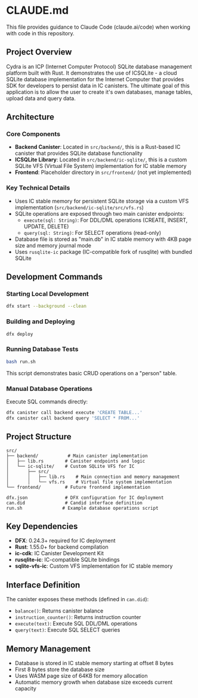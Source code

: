 # CLAUDE.md

This file provides guidance to Claude Code (claude.ai/code) when working with code in this repository.

## Project Overview

Cydra is an ICP (Internet Computer Protocol) SQLite database management platform built with Rust. It demonstrates the use of ICSQLite - a cloud SQLite database implementation for the Internet Computer that provides SDK for developers to persist data in IC canisters. The ultimate goal of this application is to allow the user to create it's own databases, manage tables, upload data and query data.

## Architecture

### Core Components

- **Backend Canister**: Located in `src/backend/`, this is a Rust-based IC canister that provides SQLite database functionality
- **ICSQLite Library**: Located in `src/backend/ic-sqlite/`, this is a custom SQLite VFS (Virtual File System) implementation for IC stable memory
- **Frontend**: Placeholder directory in `src/frontend/` (not yet implemented)

### Key Technical Details

- Uses IC stable memory for persistent SQLite storage via a custom VFS implementation (`src/backend/ic-sqlite/src/vfs.rs`)
- SQLite operations are exposed through two main canister endpoints:
  - `execute(sql: String)`: For DDL/DML operations (CREATE, INSERT, UPDATE, DELETE)
  - `query(sql: String)`: For SELECT operations (read-only)
- Database file is stored as "main.db" in IC stable memory with 4KB page size and memory journal mode
- Uses `rusqlite-ic` package (IC-compatible fork of rusqlite) with bundled SQLite

## Development Commands

### Starting Local Development
```bash
dfx start --background --clean
```

### Building and Deploying
```bash
dfx deploy
```

### Running Database Tests
```bash
bash run.sh
```
This script demonstrates basic CRUD operations on a "person" table.

### Manual Database Operations
Execute SQL commands directly:
```bash
dfx canister call backend execute 'CREATE TABLE...'
dfx canister call backend query 'SELECT * FROM...'
```

## Project Structure

```
src/
├── backend/           # Main canister implementation
│   ├── lib.rs        # Canister endpoints and logic
│   └── ic-sqlite/    # Custom SQLite VFS for IC
│       ├── src/
│       │   ├── lib.rs    # Main connection and memory management
│       │   └── vfs.rs    # Virtual file system implementation
└── frontend/         # Future frontend implementation

dfx.json              # DFX configuration for IC deployment
can.did               # Candid interface definition
run.sh               # Example database operations script
```

## Key Dependencies

- **DFX**: 0.24.3+ required for IC deployment
- **Rust**: 1.55.0+ for backend compilation
- **ic-cdk**: IC Canister Development Kit
- **rusqlite-ic**: IC-compatible SQLite bindings
- **sqlite-vfs-ic**: Custom VFS implementation for IC stable memory

## Interface Definition

The canister exposes these methods (defined in `can.did`):
- `balance()`: Returns canister balance
- `instruction_counter()`: Returns instruction counter
- `execute(text)`: Execute SQL DDL/DML operations
- `query(text)`: Execute SQL SELECT queries

## Memory Management

- Database is stored in IC stable memory starting at offset 8 bytes
- First 8 bytes store the database size
- Uses WASM page size of 64KB for memory allocation
- Automatic memory growth when database size exceeds current capacity
